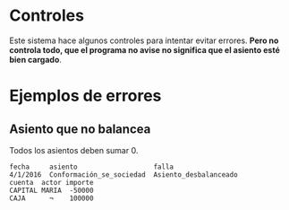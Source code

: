 # Controles

Este sistema hace algunos controles para intentar evitar errores. 
**Pero no controla todo, que el programa no avise no significa que el asiento esté bien cargado**.

# Ejemplos de errores

## Asiento que no balancea

Todos los asientos deben sumar 0. 

```asiento
fecha     asiento                   falla
4/1/2016  Conformación_se_sociedad  Asiento_desbalanceado
cuenta  actor importe
CAPITAL MARIA  -50000
CAJA      ¬    100000
```

